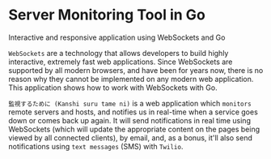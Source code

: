 # Server Monitoring Tool in Go
Interactive and responsive application using WebSockets and Go

`WebSockets` are a technology that allows developers to build highly interactive, extremely fast web applications. Since WebSockets are supported by all modern browsers, and have been for years now, there is no reason why they cannot be implemented on any modern web application. This application shows how to work with WebSockets with Go.

`監視するために (Kanshi suru tame ni)` is a web application which `monitors` remote servers and hosts, and notifies us in real-time when a service goes down or comes back up again. It will send notifications in real time using WebSockets (which will update the appropriate content on the pages being viewed by all connected clients), by email, and, as a bonus, it'll also send notifications using `text messages` (SMS) with  `Twilio`.
